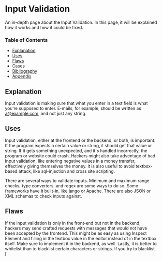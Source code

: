 # Input Validation

An in-depth page about the Input Validation. In this page, it will be explained how it works and how it could be fixed. 

### Table of Contents
- [Explanation](#explanation)
- [Uses](#uses)
- [Flaws](#flaws)
- [Cases](#cases)
- [Bibliography](#bibliography)
- [Appendix](#appendix)

## Explanation 
Input validation is making sure that what you enter in a text field is what you're supposed to enter. E-mails, for example, should be written as a@example.com, and not just any string. 

## Uses
Input validation, either at the frontend or the backend, or both, is important. If the program expects a certain value or string, it should get that value or string. If it gets something unexpected, and it's handled incorrectly, the program or website could crash. Hackers might also take adventage of bad input validation, like entering negative values in a money transfer, effectively giving themselves the money. It is also useful to avoid textbox-based attack, like sql-injection and cross site scripting. 

There are several ways to validate inputs. Minimum and maximum range checks, type converters, and regex are some ways to do so. Some frameworks have it built-in, like jango or Apache. There are also JSON or XML schemas to check inputs against. 

## Flaws
If the input validation is only in the front-end but not in the backend, hackers may send crafted requests with messages that would not have been accepted by the frontend. This might be as easy as using Inspect Element and filling in the textbox value in the editor instead of in the textbox itself. Make sure to implement it in the backend, as well. Lastly, it is better to whitelist than to blacklist certain characters or strings. If you try to blacklist [<script>] or [1=1] you might end up with XSS anyway because hackers found a way to evade this. Whitelisting will tell the website what is authorized, and by default, anything else won't be authorized. 

## Cases
The cases that are relevant to this best practice

## Bibliography
[OWASP](https://cheatsheetseries.owasp.org/cheatsheets/Input_Validation_Cheat_Sheet.html)

## Appendix
Any extra pages about this subject.